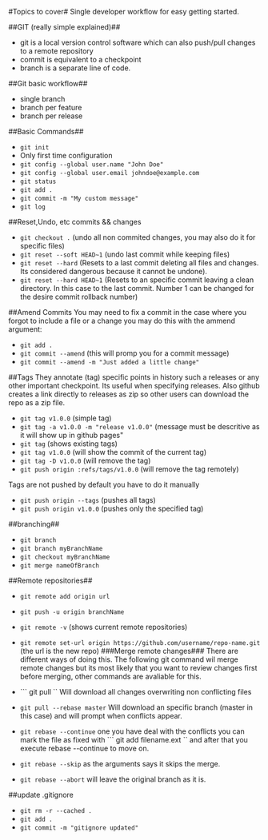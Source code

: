 #Topics to cover#
Single developer workflow for easy getting started.

##GIT (really simple explained)##
* git is a local version control software which can also push/pull changes to a remote repository
* commit is equivalent to a checkpoint 
* branch is a separate line of code.

##Git basic workflow##

* single branch
* branch per feature
* branch per release

##Basic Commands##

* ``` git init ```
* Only first time configuration 
* ``` git config --global user.name "John Doe" ```
* ``` git config --global user.email johndoe@example.com ```
* ``` git status ``` 
* ``` git add . ```
* ``` git commit -m "My custom message" ```
* ``` git log ```

##Reset,Undo, etc commits && changes
* ``` git checkout . ``` (undo all non commited changes, you may also do it for specific files)
* ``` git reset --soft HEAD~1 ``` (undo last commit while keeping files)
* ``` git reset --hard ``` (Resets to a last commit deleting all files and changes. Its considered dangerous because it cannot be undone).
* ``` git reset --hard HEAD~1 ``` (Resets to an specific commit leaving a clean directory. In this case to the last commit. Number 1 can be changed for the desire commit rollback number)

##Amend Commits
You may need to fix a commit in the case where you forgot to include a file or a change you may do this with the ammend argument:

* ``` git add . ```
* ``` git commit --amend ``` (this will promp you for a commit message)
* ``` git commit --amend -m "Just added a little change" ```



##Tags
They annotate (tag) specific points in history such a releases or any other important checkpoint. Its useful when specifying releases. Also github creates a link directly to releases as zip so other users can download the repo as a zip file.

* ``` git tag v1.0.0 ``` (simple tag)
* ``` git tag -a v1.0.0 -m "release v1.0.0" ``` (message must be descritive as it will show up in github pages"
* ``` git tag ``` (shows existing tags)
* ``` git tag v1.0.0 ``` (will show the commit of the current tag)
* ``` git tag -D v1.0.0 ``` (will remove the tag)
* ``` git push origin :refs/tags/v1.0.0 ``` (will remove the tag remotely)

Tags are not pushed by default you have to do it manually

* ``` git push origin --tags ``` (pushes all tags)
* ``` git push origin v1.0.0 ``` (pushes only the specified tag)
 
##branching##
* ``` git branch ```
* ``` git branch myBranchName ```
* ``` git checkout myBranchName ```
* ``` git merge nameOfBranch ```

##Remote repositories##
* ``` git remote add origin url ```
* ``` git push -u origin branchName ```
* ``` git remote -v ``` (shows current remote repositories) 
* ``` git remote set-url origin https://github.com/username/repo-name.git ``` (the url is the new repo)
###Merge remote changes###
There are different ways of doing this. The following git command wil merge remote changes but its most likely that you want to review changes first before merging, other commands are avaliable for this.

* ``` git pull `` Will download all changes overwriting non conflicting files
* ``` git pull --rebase master ``` Will download an specific branch (master in this case) and will prompt when conflicts appear. 
* ``` git rebase --continue ``` one you have deal with the conflicts you can mark the file as fixed with ``` git add filename.ext `` and after that you execute rebase --continue to move on.
* ``` git rebase --skip ``` as the arguments says it skips the merge.
* ``` git rebase --abort ``` will leave the original branch as it is.



##update .gitignore
* ``` git rm -r --cached . ```
* ``` git add . ```
* ``` git commit -m "gitignore updated" ```

